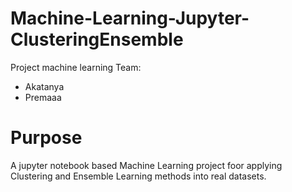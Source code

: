 # Machine-Learning-Jupyter-ClusteringEnsemble
Project machine learning
Team:
- Akatanya
- Premaaa

# Purpose 
A jupyter notebook based Machine Learning project foor applying Clustering and Ensemble Learning 
methods into real datasets. 
